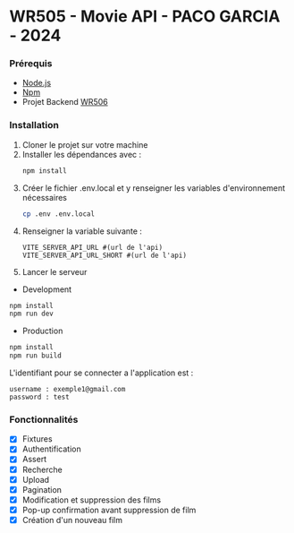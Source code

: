 # WR505 - Movie API - PACO GARCIA - 2024

### Prérequis

- [Node.js](https://nodejs.org/en/)
- [Npm](https://www.npmjs.com/get-npm)
- Projet Backend [WR506](https://github.com/GarciaPaco/SymfonyS5)

### Installation

1. Cloner le projet sur votre machine
2. Installer les dépendances avec :
    ```bash
    npm install
    ```
3. Créer le fichier .env.local et y renseigner les variables d'environnement nécessaires
    ```bash
    cp .env .env.local
    ```
4. Renseigner la variable suivante :
    ```dotenv
    VITE_SERVER_API_URL #(url de l'api)
    VITE_SERVER_API_URL_SHORT #(url de l'api)

    ```
5. Lancer le serveur
- Development
```bash
npm install
npm run dev
```
- Production
```bash
npm install
npm run build
```

L'identifiant pour se connecter a l'application est :
```
username : exemple1@gmail.com
password : test
```

### Fonctionnalités

- [x] Fixtures
- [x] Authentification
- [x] Assert
- [x] Recherche
- [x] Upload
- [x] Pagination
- [x] Modification et suppression des films
- [x] Pop-up confirmation avant suppression de film
- [x] Création d'un nouveau film  
